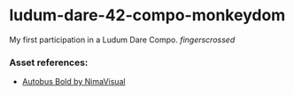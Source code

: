 # ludum-dare-42-compo-monkeydom
My first participation in a Ludum Dare Compo. *fingerscrossed*




### Asset references:
* [Autobus Bold by NimaVisual](http://www.fontspace.com/nimavisual/autobus-bold)